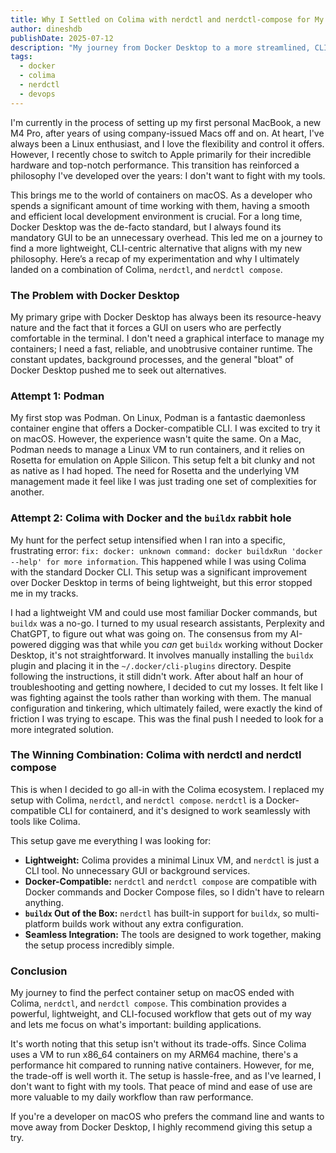 ```yaml
---
title: Why I Settled on Colima with nerdctl and nerdctl-compose for My Docker Workflow
author: dineshdb
publishDate: 2025-07-12
description: "My journey from Docker Desktop to a more streamlined, CLI-focused container setup on macOS using Colima and nerdctl."
tags:
  - docker
  - colima
  - nerdctl
  - devops
---
```


I'm currently in the process of setting up my first personal MacBook, a new M4
Pro, after years of using company-issued Macs off and on. At heart, I've always
been a Linux enthusiast, and I love the flexibility and control it offers.
However, I recently chose to switch to Apple primarily for their incredible
hardware and top-notch performance. This transition has reinforced a philosophy
I've developed over the years: I don't want to fight with my tools.

This brings me to the world of containers on macOS. As a developer who spends a
significant amount of time working with them, having a smooth and efficient
local development environment is crucial. For a long time, Docker Desktop was
the de-facto standard, but I always found its mandatory GUI to be an unnecessary
overhead. This led me on a journey to find a more lightweight, CLI-centric
alternative that aligns with my new philosophy. Here’s a recap of my
experimentation and why I ultimately landed on a combination of Colima,
`nerdctl`, and `nerdctl compose`.

### The Problem with Docker Desktop

My primary gripe with Docker Desktop has always been its resource-heavy nature
and the fact that it forces a GUI on users who are perfectly comfortable in the
terminal. I don't need a graphical interface to manage my containers; I need a
fast, reliable, and unobtrusive container runtime. The constant updates,
background processes, and the general "bloat" of Docker Desktop pushed me to
seek out alternatives.

### Attempt 1: Podman

My first stop was Podman. On Linux, Podman is a fantastic daemonless container
engine that offers a Docker-compatible CLI. I was excited to try it on macOS.
However, the experience wasn't quite the same. On a Mac, Podman needs to manage
a Linux VM to run containers, and it relies on Rosetta for emulation on Apple
Silicon. This setup felt a bit clunky and not as native as I had hoped. The need
for Rosetta and the underlying VM management made it feel like I was just
trading one set of complexities for another.

### Attempt 2: Colima with Docker and the `buildx` rabbit hole

My hunt for the perfect setup intensified when I ran into a specific,
frustrating error:
`fix: docker: unknown command: docker buildxRun 'docker --help' for more information`.
This happened while I was using Colima with the standard Docker CLI. This setup
was a significant improvement over Docker Desktop in terms of being lightweight,
but this error stopped me in my tracks.

I had a lightweight VM and could use most familiar Docker commands, but `buildx`
was a no-go. I turned to my usual research assistants, Perplexity and ChatGPT,
to figure out what was going on. The consensus from my AI-powered digging was
that while you _can_ get `buildx` working without Docker Desktop, it's not
straightforward. It involves manually installing the `buildx` plugin and placing
it in the `~/.docker/cli-plugins` directory. Despite following the instructions,
it still didn't work. After about half an hour of troubleshooting and getting
nowhere, I decided to cut my losses. It felt like I was fighting against the
tools rather than working with them. The manual configuration and tinkering,
which ultimately failed, were exactly the kind of friction I was trying to
escape. This was the final push I needed to look for a more integrated solution.

### The Winning Combination: Colima with nerdctl and nerdctl compose

This is when I decided to go all-in with the Colima ecosystem. I replaced my
setup with Colima, `nerdctl`, and `nerdctl compose`. `nerdctl` is a
Docker-compatible CLI for containerd, and it's designed to work seamlessly with
tools like Colima.

This setup gave me everything I was looking for:

- **Lightweight:** Colima provides a minimal Linux VM, and `nerdctl` is just a
  CLI tool. No unnecessary GUI or background services.
- **Docker-Compatible:** `nerdctl` and `nerdctl compose` are compatible with
  Docker commands and Docker Compose files, so I didn't have to relearn
  anything.
- **`buildx` Out of the Box:** `nerdctl` has built-in support for `buildx`, so
  multi-platform builds work without any extra configuration.
- **Seamless Integration:** The tools are designed to work together, making the
  setup process incredibly simple.

### Conclusion

My journey to find the perfect container setup on macOS ended with Colima,
`nerdctl`, and `nerdctl compose`. This combination provides a powerful,
lightweight, and CLI-focused workflow that gets out of my way and lets me focus
on what's important: building applications.

It's worth noting that this setup isn't without its trade-offs. Since Colima
uses a VM to run x86_64 containers on my ARM64 machine, there's a performance
hit compared to running native containers. However, for me, the trade-off is
well worth it. The setup is hassle-free, and as I've learned, I don't want to
fight with my tools. That peace of mind and ease of use are more valuable to my
daily workflow than raw performance.

If you're a developer on macOS who prefers the command line and wants to move
away from Docker Desktop, I highly recommend giving this setup a try.
